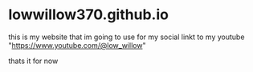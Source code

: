 # lowwillow370.github.io
this is my website that im going to use for my social
linkt to
my youtube 
"https://www.youtube.com/@low_willow"

thats it for now
